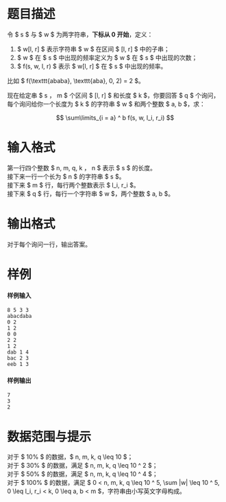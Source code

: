 
# 题目描述

令 $ s $ 与 $ w $ 为两字符串，**下标从 $0$ 开始**，定义：

1. $ w[l, r] $ 表示字符串 $ w $ 在区间 $ [l, r] $ 中的子串；
2. $ w $ 在 $ s $ 中出现的频率定义为 $ w $ 在 $ s $ 中出现的次数；
3. $ f(s, w, l, r) $ 表示 $ w[l, r] $ 在 $ s $ 中出现的频率。

比如 $ f(\texttt{ababa}, \texttt{aba}, 0, 2) = 2 $。

现在给定串 $ s $，$ m $ 个区间 $ [l, r] $ 和长度 $ k $，你要回答 $ q $ 个询问，每个询问给你一个长度为 $ k $ 的字符串 $ w $ 和两个整数 $ a, b $，求：

$$ \sum\limits_{i = a} ^ b f(s, w, l_i, r_i) $$

# 输入格式

第一行四个整数 $ n, m, q, k $，$ n $ 表示 $ s $ 的长度。  
接下来一行一个长为 $ n $ 的字符串 $ s $。  
接下来 $ m $ 行，每行两个整数表示 $ l_i, r_i $。  
接下来 $ q $ 行，每行一个字符串 $ w $，两个整数 $ a, b $。

# 输出格式

对于每个询问一行，输出答案。

# 样例

#### 样例输入
```plain
8 5 3 3
abacdaba
0 2
1 2
0 0
2 2
1 2
dab 1 4
bac 2 3
eeb 1 3
```

#### 样例输出
```plain
7
3
2
```

# 数据范围与提示

对于 $ 10\% $ 的数据，$ n, m, k, q \leq 10 $；  
对于 $ 30\% $ 的数据，满足 $ n, m, k, q \leq 10 ^ 2 $；  
对于 $ 50\% $ 的数据，满足 $ n, m, k, q \leq 10 ^ 4 $；  
对于 $ 100\% $ 的数据，满足 $ 0 < n, m, k, q \leq 10 ^ 5, \sum |w| \leq 10 ^ 5, 0 \leq l_i, r_i < k, 0 \leq a, b < m $，字符串由小写英文字母构成。

